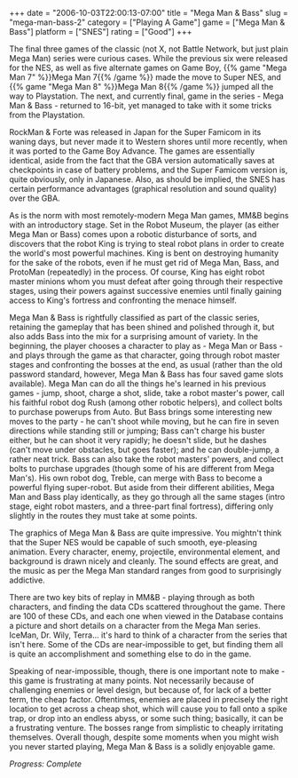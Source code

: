 +++
date = "2006-10-03T22:00:13-07:00"
title = "Mega Man & Bass"
slug = "mega-man-bass-2"
category = ["Playing A Game"]
game = ["Mega Man &amp; Bass"]
platform = ["SNES"]
rating = ["Good"]
+++

The final three games of the classic (not X, not Battle Network, but just plain Mega Man) series were curious cases. While the previous six were released for the NES, as well as five alternate games on Game Boy, {{% game "Mega Man 7" %}}Mega Man 7{{% /game %}} made the move to Super NES, and {{% game "Mega Man 8" %}}Mega Man 8{{% /game %}} jumped all the way to Playstation. The next, and currently final, game in the series - Mega Man & Bass - returned to 16-bit, yet managed to take with it some tricks from the Playstation.

RockMan & Forte was released in Japan for the Super Famicom in its waning days, but never made it to Western shores until more recently, when it was ported to the Game Boy Advance. The games are essentially identical, aside from the fact that the GBA version automatically saves at checkpoints in case of battery problems, and the Super Famicom version is, quite obviously, only in Japanese. Also, as should be implied, the SNES has certain performance advantages (graphical resolution and sound quality) over the GBA.

As is the norm with most remotely-modern Mega Man games, MM&B begins with an introductory stage. Set in the Robot Museum, the player (as either Mega Man or Bass) comes upon a robotic disturbance of sorts, and discovers that the robot King is trying to steal robot plans in order to create the world's most powerful machines. King is bent on destroying humanity for the sake of the robots, even if he must get rid of Mega Man, Bass, and ProtoMan (repeatedly) in the process. Of course, King has eight robot master minions whom you must defeat after going through their respective stages, using their powers against successive enemies until finally gaining access to King's fortress and confronting the menace himself.

Mega Man & Bass is rightfully classified as part of the classic series, retaining the gameplay that has been shined and polished through it, but also adds Bass into the mix for a surprising amount of variety. In the beginning, the player chooses a character to play as - Mega Man or Bass - and plays through the game as that character, going through robot master stages and confronting the bosses at the end, as usual (rather than the old password standard, however, Mega Man & Bass has four saved game slots available). Mega Man can do all the things he's learned in his previous games - jump, shoot, charge a shot, slide, take a robot master's power, call his faithful robot dog Rush (among other robotic helpers), and collect bolts to purchase powerups from Auto. But Bass brings some interesting new moves to the party - he can't shoot while moving, but he can fire in seven directions while standing still or jumping; Bass can't charge his buster either, but he can shoot it very rapidly; he doesn't slide, but he dashes (can't move under obstacles, but goes faster); and he can double-jump, a rather neat trick. Bass can also take the robot masters' powers, and collect bolts to purchase upgrades (though some of his are different from Mega Man's). His own robot dog, Treble, can merge with Bass to become a powerful flying super-robot. But aside from their different abilities, Mega Man and Bass play identically, as they go through all the same stages (intro stage, eight robot masters, and a three-part final fortress), differing only slightly in the routes they must take at some points.

The graphics of Mega Man & Bass are quite impressive. You mightn't think that the Super NES would be capable of such smooth, eye-pleasing animation. Every character, enemy, projectile, environmental element, and background is drawn nicely and cleanly. The sound effects are great, and the music as per the Mega Man standard ranges from good to surprisingly addictive.

There are two key bits of replay in MM&B - playing through as both characters, and finding the data CDs scattered throughout the game. There are 100 of these CDs, and each one when viewed in the Database contains a picture and short details on a character from the Mega Man series. IceMan, Dr. Wily, Terra... it's hard to think of a character from the series that isn't here. Some of the CDs are near-impossible to get, but finding them all is quite an accomplishment and something else to do in the game.

Speaking of near-impossible, though, there is one important note to make - this game is frustrating at many points. Not necessarily because of challenging enemies or level design, but because of, for lack of a better term, the cheap factor. Oftentimes, enemies are placed in precisely the right location to get across a cheap shot, which will cause you to fall onto a spike trap, or drop into an endless abyss, or some such thing; basically, it can be a frustrating venture. The bosses range from simplistic to cheaply irritating themselves. Overall though, despite some moments when you might wish you never started playing, Mega Man & Bass is a solidly enjoyable game.

<i>Progress: Complete</i>
